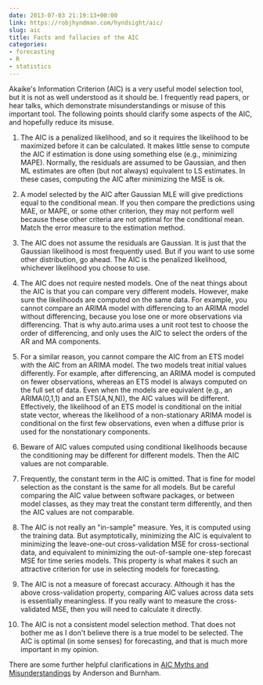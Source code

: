 ```yaml
---
date: 2013-07-03 21:19:13+00:00
link: https://robjhyndman.com/hyndsight/aic/
slug: aic
title: Facts and fallacies of the AIC
categories:
- forecasting
- R
- statistics
---
```


Akaike's Information Criterion (AIC) is a very useful model selection tool, but it is not as well understood as it should be. I frequently read papers, or hear talks, which demonstrate misunderstandings or misuse of this important tool. The following points should clarify some aspects of the AIC, and hopefully reduce its misuse.<!-- more -->



  1. The AIC is a penalized likelihood, and so it requires the likelihood to be maximized before it can be calculated. It makes little sense to compute the AIC if estimation is done using something else (e.g., minimizing MAPE). Normally, the residuals are assumed to be Gaussian, and then ML estimates are often (but not always) equivalent to LS estimates. In these cases, computing the AIC after minimizing the MSE is ok.

  2. A model selected by the AIC after Gaussian MLE will give predictions equal to the conditional mean. If you then compare the predictions using MAE, or MAPE, or some other criterion, they may not perform well because these other criteria are not optimal for the conditional mean. Match the error measure to the estimation method.

  3. The AIC does not assume the residuals are Gaussian. It is just that the Gaussian likelihood is most frequently used. But if you want to use some other distribution, go ahead. The AIC is the penalized likelihood, whichever likelihood you choose to use.

  4. The AIC does not require nested models. One of the neat things about the AIC is that you can compare very different models. However, make sure the likelihoods are computed on the same data. For example, you cannot compare an ARIMA model with differencing to an ARIMA model without differencing, because you lose one or more observations via differencing. That is why auto.arima uses a unit root test to choose the order of differencing, and only uses the AIC to select the orders of the AR and MA components.

  5. For a similar reason, you cannot compare the AIC from an ETS model with the AIC from an ARIMA model. The two models treat initial values differently. For example, after differencing, an ARIMA model is computed on fewer observations, whereas an ETS model is always computed on the full set of data. Even when the models are equivalent (e.g., an ARIMA(0,1,1) and an ETS(A,N,N)), the AIC values will be different. Effectively, the likelihood of an ETS model is conditional on the initial state vector, whereas the likelihood of a non-stationary ARIMA model is conditional on the first few observations, even when a diffuse prior is used for the nonstationary components.

  6. Beware of AIC values computed using conditional likelihoods because the conditioning may be different for different models. Then the AIC values are not comparable.

  7. Frequently, the constant term in the AIC is omitted. That is fine for model selection as the constant is the same for all models. But be careful comparing the AIC value between software packages, or between model classes, as they may treat the constant term differently, and then the AIC values are not comparable.

  8. The AIC is not really an "in-sample" measure. Yes, it is computed using the training data. But asymptotically, minimizing the AIC is equivalent to minimizing the leave-one-out cross-validation MSE for cross-sectional data, and equivalent to minimizing the out-of-sample one-step forecast MSE for time series models. This property is what makes it such an attractive criterion for use in selecting models for forecasting.

  9. The AIC is not a measure of forecast accuracy. Although it has the above cross-validation property, comparing AIC values across data sets is essentially meaningless. If you really want to measure the cross-validated MSE, then you will need to calculate it directly.

  10. The AIC is not a consistent model selection method. That does not bother me as I don't believe there is a true model to be selected. The AIC is optimal (in some senses) for forecasting, and that is much more important in my opinion.

There are some further helpful clarifications in [AIC Myths and Misunderstandings](https://sites.warnercnr.colostate.edu/anderson/wp-content/uploads/sites/26/2016/11/AIC-Myths-and-Misunderstandings.pdf) by Anderson and Burnham.
